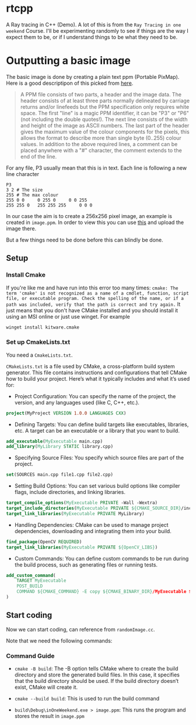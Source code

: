 # rtcpp

A Ray tracing in C++ (Demo).
A lot of this is from the `Ray Tracing in one weekend` Course. I'll be experimenting randomly to see if things are the way I expect them to be, or if I understand things to be what they need to be.

# Outputting a basic image
The basic image is done by creating a plain text ppm (Portable PixMap).
Here is a good descriptipon of this picked from [here](https://paulbourke.net/dataformats/ppm/).
>A PPM file consists of two parts, a header and the image data. The header consists of at least three parts normally delineated by carriage returns and/or linefeeds but the PPM specification only requires white space. The first "line" is a magic PPM identifier, it can be "P3" or "P6" (not including the double quotes!). The next line consists of the width and height of the image as ASCII numbers. The last part of the header gives the maximum value of the colour components for the pixels, this allows the format to describe more than single byte (0..255) colour values. In addition to the above required lines, a comment can be placed anywhere with a "#" character, the comment extends to the end of the line.

For any file, P3 usually mean that this is in text.
Each line is following a new line character
```
P3 
3 2 # The size
255 # The max colour
255 0 0     0 255 0     0 0 255
255 255 0   255 255 255     0 0 0
```
In our case the aim is to create a 256x256 pixel image, an example is created in `image.ppm`. In order to view this you can use [this](https://www.cs.rhodes.edu/welshc/COMP141_F16/ppmReader.html) and upload the image there.

But a few things need to be done before this can blindly be done.

## Setup
### Install Cmake
If you're like me and have run into this error too many times:
`cmake: The term 'cmake' is not recognized as a name of a cmdlet, function, script file, or executable program.
Check the spelling of the name, or if a path was included, verify that the path is correct and try again.`
It just means that you don't have CMake installed and you should install it using an MSI online or just use winget. For example

```bash
winget install kitware.cmake
```

### Set up CmakeLists.txt
You need a `CmakeLists.txt`.

`CMakeLists.txt` is a file used by CMake, a cross-platform build system generator. This file contains instructions and configurations that tell CMake how to build your project. Here’s what it typically includes and what it’s used for:
- Project Configuration: You can specify the name of the project, the version, and any languages used (like C, C++, etc.).
```cmake
project(MyProject VERSION 1.0.0 LANGUAGES CXX)
```
- Defining Targets: You can define build targets like executables, libraries, etc. A target can be an executable or a library that you want to build.
```cmake
add_executable(MyExecutable main.cpp)
add_library(MyLibrary STATIC library.cpp)
```
- Specifying Source Files: You specify which source files are part of the project.
```cmake
set(SOURCES main.cpp file1.cpp file2.cpp)
```
- Setting Build Options: You can set various build options like compiler flags, include directories, and linking libraries.
```cmake
target_compile_options(MyExecutable PRIVATE -Wall -Wextra)
target_include_directories(MyExecutable PRIVATE ${CMAKE_SOURCE_DIR}/include)
target_link_libraries(MyExecutable PRIVATE MyLibrary)
```
- Handling Dependencies: CMake can be used to manage project dependencies, downloading and integrating them into your build.
```cmake
find_package(OpenCV REQUIRED)
target_link_libraries(MyExecutable PRIVATE ${OpenCV_LIBS})
```
- Custom Commands: You can define custom commands to be run during the build process, such as generating files or running tests.
```cmake
add_custom_command(
    TARGET MyExecutable
    POST_BUILD
    COMMAND ${CMAKE_COMMAND} -E copy ${CMAKE_BINARY_DIR}/MyExecutable ${CMAKE_SOURCE_DIR}/bin
)
```

## Start coding
Now we can start coding, can reference from `randomImage.cc`.

Note that we need the following commands:

### Command Guide
- `cmake -B build`: The -B option tells CMake where to create the build directory and store the generated build files. In this case, it specifies that the build directory should be used. If the build directory doesn’t exist, CMake will create it.

- `cmake --build build`: This is used to run the build command
- `build\Debug\inOneWeekend.exe > image.ppm`: This runs the program and stores the result in `image.ppm`


